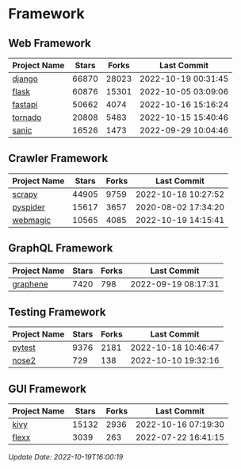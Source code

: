 # Framework

## Web Framework
| Project Name | Stars | Forks | Last Commit |
| ------------ | ----- | ----- | ----------- |
| [django](https://github.com/django/django) | 66870 | 28023 | 2022-10-19 00:31:45 |
| [flask](https://github.com/pallets/flask) | 60876 | 15301 | 2022-10-05 03:09:06 |
| [fastapi](https://github.com/tiangolo/fastapi) | 50662 | 4074 | 2022-10-16 15:16:24 |
| [tornado](https://github.com/tornadoweb/tornado) | 20808 | 5483 | 2022-10-15 15:40:46 |
| [sanic](https://github.com/sanic-org/sanic) | 16526 | 1473 | 2022-09-29 10:04:46 |

## Crawler Framework
| Project Name | Stars | Forks | Last Commit |
| ------------ | ----- | ----- | ----------- |
| [scrapy](https://github.com/scrapy/scrapy) | 44905 | 9759 | 2022-10-18 10:27:52 |
| [pyspider](https://github.com/binux/pyspider) | 15617 | 3657 | 2020-08-02 17:34:20 |
| [webmagic](https://github.com/code4craft/webmagic) | 10565 | 4085 | 2022-10-19 14:15:41 |

## GraphQL Framework
| Project Name | Stars | Forks | Last Commit |
| ------------ | ----- | ----- | ----------- |
| [graphene](https://github.com/graphql-python/graphene) | 7420 | 798 | 2022-09-19 08:17:31 |

## Testing Framework
| Project Name | Stars | Forks | Last Commit |
| ------------ | ----- | ----- | ----------- |
| [pytest](https://github.com/pytest-dev/pytest) | 9376 | 2181 | 2022-10-18 10:46:47 |
| [nose2](https://github.com/nose-devs/nose2) | 729 | 138 | 2022-10-10 19:32:16 |

## GUI Framework
| Project Name | Stars | Forks | Last Commit |
| ------------ | ----- | ----- | ----------- |
| [kivy](https://github.com/kivy/kivy) | 15132 | 2936 | 2022-10-16 07:19:30 |
| [flexx](https://github.com/flexxui/flexx) | 3039 | 263 | 2022-07-22 16:41:15 |

*Update Date: 2022-10-19T16:00:19*